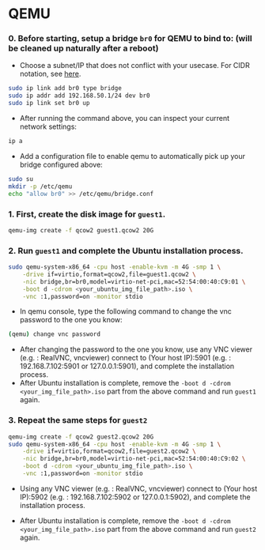 # QEMU

### 0. Before starting, setup a bridge `br0` for QEMU to bind to: (will be cleaned up naturally after a reboot)
- Choose a subnet/IP that does not conflict with your usecase. For CIDR notation, see [here](https://en.wikipedia.org/wiki/Classless_Inter-Domain_Routing#CIDR_notation).
```bash
sudo ip link add br0 type bridge
sudo ip addr add 192.168.50.1/24 dev br0
sudo ip link set br0 up
```

- After running the command above, you can inspect your current network settings:
```bash
ip a
```

- Add a configuration file to enable qemu to automatically pick up your bridge configured above:
```bash
sudo su
mkdir -p /etc/qemu
echo "allow br0" >> /etc/qemu/bridge.conf
```

### 1. First, create the disk image for `guest1`.
```bash
qemu-img create -f qcow2 guest1.qcow2 20G
```

### 2. Run `guest1` and complete the Ubuntu installation process.
```bash
sudo qemu-system-x86_64 -cpu host -enable-kvm -m 4G -smp 1 \
    -drive if=virtio,format=qcow2,file=guest1.qcow2 \
    -nic bridge,br=br0,model=virtio-net-pci,mac=52:54:00:40:C9:01 \
    -boot d -cdrom <your_ubuntu_img_file_path>.iso \
    -vnc :1,password=on -monitor stdio
```
- In qemu console, type the following command to change the vnc password to the one you know:
```bash
(qemu) change vnc password
```
- After changing the password to the one you know, use any VNC viewer (e.g. : RealVNC, vncviewer) connect to (Your host IP):5901 (e.g. : 192.168.7.102:5901 or 127.0.0.1:5901), and complete the installation process.
- After Ubuntu installation is complete, remove the `-boot d -cdrom <your_img_file_path>.iso` part from the above command and run `guest1` again.

### 3. Repeat the same steps for `guest2`
```bash
qemu-img create -f qcow2 guest2.qcow2 20G
sudo qemu-system-x86_64 -cpu host -enable-kvm -m 4G -smp 1 \
    -drive if=virtio,format=qcow2,file=guest2.qcow2 \
    -nic bridge,br=br0,model=virtio-net-pci,mac=52:54:00:40:C9:02 \
    -boot d -cdrom <your_ubuntu_img_file_path>.iso \
    -vnc :1,password=on -monitor stdio
```
- Using any VNC viewer (e.g. : RealVNC, vncviewer) connect to (Your host IP):5902 (e.g. : 192.168.7.102:5902 or 127.0.0.1:5902), and complete the installation process.

- After Ubuntu installation is complete, remove the `-boot d -cdrom <your_img_file_path>.iso` part from the above command and run `guest2` again.
